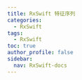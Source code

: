```yaml
---
title: RxSwift 特征序列
categories:
  - RxSwift
tags:
  - RxSwift
toc: true
author_profile: false
sidebar:
  nav: RxSwift-docs
---
```


